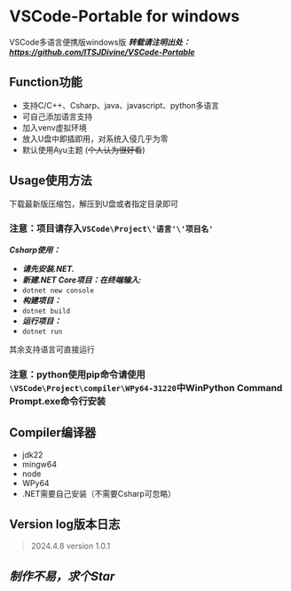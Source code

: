 # VSCode-Portable for windows
VSCode多语言便携版windows版
***转载请注明出处：https://github.com/ITSJDivine/VSCode-Portable***
## Function功能
* 支持C/C++、Csharp、java、javascript、python多语言
* 可自己添加语言支持
* 加入venv虚拟环境
* 放入U盘中即插即用，对系统入侵几乎为零
* 默认使用Ayu主题 (~~个人认为很好看~~)
## Usage使用方法
下载最新版压缩包，解压到U盘或者指定目录即可
### 注意：项目请存入```VSCode\Project\'语言'\'项目名'```
___Csharp使用：___
* ___请先安装.NET.___
* ___新建.NET Core项目：在终端输入:___
* ```dotnet new console```
* ___构建项目：___
* ```dotnet build```
* ___运行项目：___
* ```dotnet run```

其余支持语言可直接运行

### 注意：python使用pip命令请使用```\VSCode\Project\compiler\WPy64-31220```中WinPython Command Prompt.exe命令行安装

## Compiler编译器
* jdk22
* mingw64
* node
* WPy64
* .NET需要自己安装（不需要Csharp可忽略）

## Version log版本日志
> 2024.4.8 version 1.0.1


## ***制作不易，求个Star***
